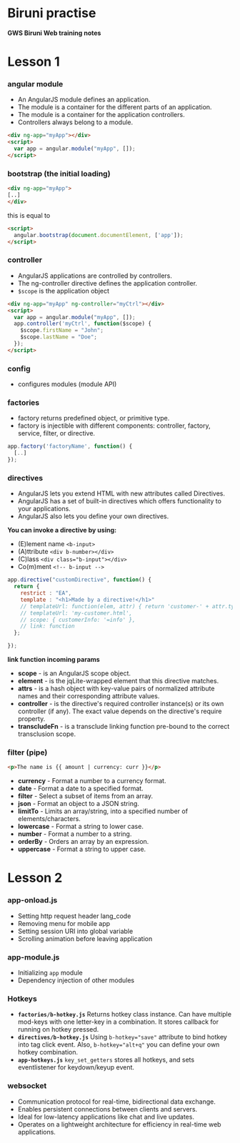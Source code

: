 # Biruni practise
**GWS Biruni Web training notes**

<!-- [*Lecture slides*](https://docs.google.com/presentation/d/1JonZ0fger0syAd7FftvJevrAO8LUyDyGFbudgi0xGTo/edit?usp=sharing) -->

# Lesson 1
### angular module
- An AngularJS module defines an application.
- The module is a container for the different parts of an application.
- The module is a container for the application controllers.
- Controllers always belong to a module.

```html
<div ng-app="myApp"></div>
<script>
  var app = angular.module("myApp", []);
</script>
```

### bootstrap (the initial loading)
```html
<div ng-app="myApp">
[..]
</div>
```
this is equal to
```html
<script>
  angular.bootstrap(document.documentElement, ['app']);
</script>
```

### controller
- AngularJS applications are controlled by controllers.
- The ng-controller directive defines the application controller.
- `$scope` is the application object

```html
<div ng-app="myApp" ng-controller="myCtrl"></div>
<script>
  var app = angular.module("myApp", []);
  app.controller('myCtrl', function($scope) {
    $scope.firstName = "John";
    $scope.lastName = "Doe";
  });
</script>
```

### config
- configures modules (module API)

### factories
- factory returns predefined object, or primitive type.
- factory is injectible with different components: controller, factory, service, filter, or directive.

```javascript
app.factory('factoryName', function() {
  [..]
});
```

### directives
- AngularJS lets you extend HTML with new attributes called Directives.
- AngularJS has a set of built-in directives which offers functionality to your applications.
- AngularJS also lets you define your own directives.

**You can invoke a directive by using:**
- (E)lement name `<b-input>`
- (A)ttribute `<div b-number></div>`
- (C)lass `<div class="b-input"></div>`
- Co(m)ment `<!-- b-input -->`

```javascript
app.directive("customDirective", function() {
  return {
    restrict : "EA",
    template : "<h1>Made by a directive!</h1>"
    // templateUrl: function(elem, attr) { return 'customer-' + attr.type + '.html'; },
    // templateUrl: 'my-customer.html',
    // scope: { customerInfo: '=info' },
    // link: function
  };

});
```
**link function incoming params**
- **scope** - is an AngularJS scope object.
- **element** - is the jqLite-wrapped element that this directive matches.
- **attrs** - is a hash object with key-value pairs of normalized attribute names and their corresponding attribute values.
- **controller** - is the directive's required controller instance(s) or its own controller (if any). The exact value depends on the directive's require property.
- **transcludeFn** - is a transclude linking function pre-bound to the correct transclusion scope.

### filter (pipe)
```html
<p>The name is {{ amount | currency: curr }}</p>
```

- **currency** - Format a number to a currency format.
- **date** - Format a date to a specified format.
- **filter** - Select a subset of items from an array.
- **json** - Format an object to a JSON string.
- **limitTo** - Limits an array/string, into a specified number of elements/characters.
- **lowercase** - Format a string to lower case.
- **number** - Format a number to a string.
- **orderBy** - Orders an array by an expression.
- **uppercase** - Format a string to upper case.

# Lesson 2

### app-onload.js
- Setting http request header lang_code
- Removing menu for mobile app
- Setting session URI into global variable
- Scrolling animation before leaving application

### app-module.js
- Initializing `app` module
- Dependency injection of other modules


### Hotkeys
- **`factories/b-hotkey.js`**
  Returns hotkey class instance.
  Can have multiple mod-keys with one letter-key in a combination.
  It stores callback for running on hotkey pressed.
- **`directives/b-hotkey.js`**
  Using `b-hotkey="save"` attribute to bind hotkey into tag click event.
  Also, `b-hotkey="alt+q"` you can define your own hotkey combination.
- **`app-hotkeys.js`**
  `key_set_getters` stores all hotkeys, and sets eventlistener for keydown/keyup event.


### websocket
- Communication protocol for real-time, bidirectional data exchange.
- Enables persistent connections between clients and servers.
- Ideal for low-latency applications like chat and live updates.
- Operates on a lightweight architecture for efficiency in real-time web applications.

<!-- ### app-socket.js -->
